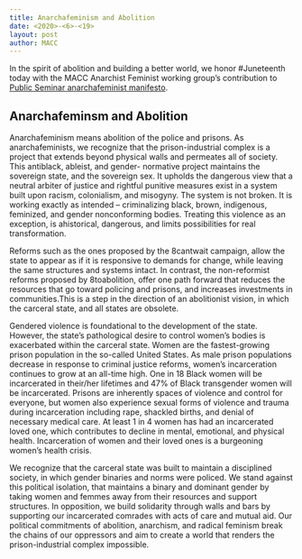 ```yaml
---
title: Anarchafeminism and Abolition
date: <2020>-<6>-<19>
layout: post
author: MACC
---
```




In the spirit of abolition and building a better world, we honor #Juneteenth today with the MACC Anarchist Feminist working
group’s contribution to <a href= "https://publicseminar.org/2020/05/anarchafeminist-manifesto-1-0/?fbclid=IwAR13iwT9A3pMfrZTrrX9EWoxcwMHVtfr7lhimAGek1nmWOWTrF-ymw7IwZg">Public Seminar anarchafeminist manifesto</a>.

## **Anarchafeminsm and Abolition**

Anarchafeminism means abolition of the police and prisons. As anarchafeminists, we recognize that the prison-industrial 
complex is a project that extends beyond physical walls and permeates all of society. This antiblack, ableist, and gender-
normative project maintains the sovereign state, and the sovereign sex. It upholds the dangerous view that a neutral arbiter
of justice and rightful punitive measures exist in a system built upon racism, colonialism, and misogyny. The system is 
not broken. It is working exactly as intended – criminalizing black, brown, indigenous, feminized, and gender nonconforming 
bodies. Treating this violence as an exception, is ahistorical, dangerous, and limits possibilities for real transformation. 

Reforms such as the ones proposed by the 8cantwait campaign, allow the state to appear as if it is responsive to demands for
change, while leaving the same structures and systems intact. In contrast, the non-reformist reforms proposed by 8toabolition,
offer one path forward that reduces the resources that go toward policing and prisons, and increases investments in communities.This is a step in the direction of an abolitionist vision, in which the carceral state, and all states are obsolete.  

Gendered violence is foundational to the development of the state. However, the state’s pathological desire to control 
women’s bodies is exacerbated within the carceral state. Women are the fastest-growing prison population in the so-called 
United States.  As male prison populations decrease in response to criminal justice reforms, women’s incarceration continues 
to grow at an all-time high.  One in 18 Black women will be incarcerated in their/her lifetimes and 47% of Black transgender 
women will be incarcerated. Prisons are inherently spaces of violence and control for everyone, but women also experience 
sexual forms of violence and trauma during incarceration including rape, shackled births, and denial of necessary medical care. At least 1 in 4 women has had an incarcerated loved one, which contributes to decline in mental, emotional, and physical 
health. Incarceration of women and their loved ones is a burgeoning women’s health crisis. 

We recognize that the carceral state was built to maintain a disciplined society, in which gender binaries and norms were
policed. We stand against this political isolation, that maintains a binary and dominant gender by taking women and femmes
away from their resources and support structures. In opposition, we build solidarity through walls and bars by supporting our
incarcerated comrades with acts of care and mutual aid. Our political commitments of abolition, anarchism, and radical feminism break the chains of our oppressors and aim to create a world that renders the prison-industrial complex impossible.  



